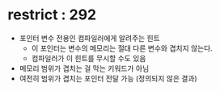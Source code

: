 # restrict : 292
- 포인터 변수 전용인 컴파일러에게 알려주는 힌트
  - 이 포인터는 변수의 메모리는 절대 다른 변수와 겹치지 않는다.
  - 컴파일러가 이 힌트를 무시할 수도 있음
- 메모리 범위가 겹치는 걸 막는 키워드가 아님
- 여전히 범위가 겹치는 포인터 전달 가능 (정의되지 않은 결과)

